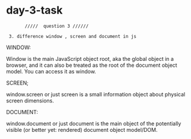 # day-3-task



           /////  question 3 //////
             
     3. difference window , screen and document in js
             
             
             
 WINDOW:  
 
   Window is the main JavaScript object root, aka the global object in a browser, and it can also be treated as the root of the document object model.
 You can access it as window.
 
 SCREEN;
 
   window.screen or just screen is a small information object about physical screen dimensions.
   
 DOCUMENT:
 
   window.document or just document is the main object of the potentially visible (or better yet: rendered) document object model/DOM.

